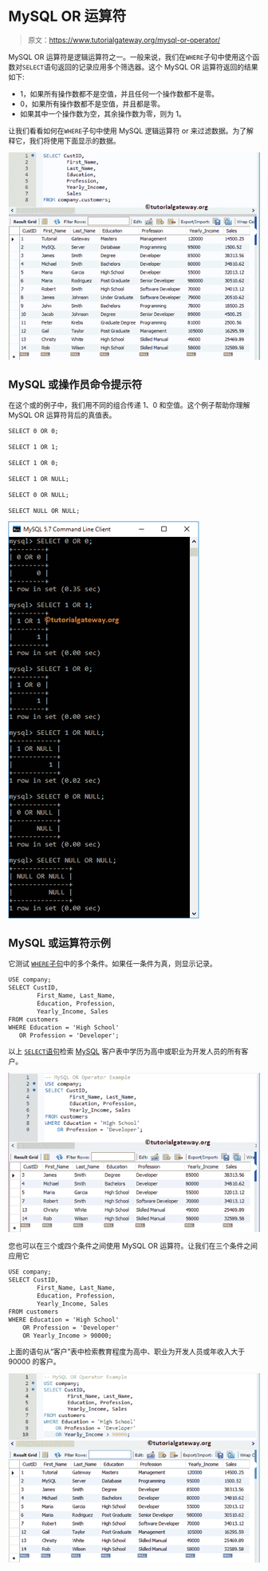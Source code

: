 # MySQL OR 运算符

> 原文：<https://www.tutorialgateway.org/mysql-or-operator/>

MySQL OR 运算符是逻辑运算符之一。一般来说，我们在`WHERE`子句中使用这个函数对`SELECT`语句返回的记录应用多个筛选器。这个 MySQL OR 运算符返回的结果如下:

*   1，如果所有操作数都不是空值，并且任何一个操作数都不是零。
*   0，如果所有操作数都不是空值，并且都是零。
*   如果其中一个操作数为空，其余操作数为零，则为 1。

让我们看看如何在`WHERE`子句中使用 MySQL 逻辑运算符 or 来过滤数据。为了解释它，我们将使用下面显示的数据。

![MySQL OR Operator 0](img/c5f77419016361ed26735ca0ddca8013.png)

## MySQL 或操作员命令提示符

在这个或的例子中，我们用不同的组合传递 1、0 和空值。这个例子帮助你理解 MySQL OR 运算符背后的真值表。

```
SELECT 0 OR 0;

SELECT 1 OR 1;

SELECT 1 OR 0;

SELECT 1 OR NULL;

SELECT 0 OR NULL;

SELECT NULL OR NULL;
```

![MySQL OR Operator Example 1](img/dda1bc62485d6cf86b4e6cc1f0506130.png)

## MySQL 或运算符示例

它测试 [`WHERE`子句](https://www.tutorialgateway.org/mysql-where-clause/)中的多个条件。如果任一条件为真，则显示记录。

```
USE company;
SELECT CustID,
		First_Name, Last_Name,
        Education, Profession,
        Yearly_Income, Sales
FROM customers
WHERE Education = 'High School'
   OR Profession = 'Developer';
```

以上 [`SELECT`语句](https://www.tutorialgateway.org/mysql-select-statement/)检索 [MySQL](https://www.tutorialgateway.org/mysql-tutorial/) 客户表中学历为高中或职业为开发人员的所有客户。

![MySQL OR Operator Example 2](img/5b1c8337dda275c2aec9927c0cd37709.png)

您也可以在三个或四个条件之间使用 MySQL OR 运算符。让我们在三个条件之间应用它

```
USE company;
SELECT CustID,
		First_Name, Last_Name,
        Education, Profession,
        Yearly_Income, Sales
FROM customers
WHERE Education = 'High School'
	OR Profession = 'Developer'
    OR Yearly_Income > 90000;
```

上面的语句从“客户”表中检索教育程度为高中、职业为开发人员或年收入大于 90000 的客户。

![MySQL OR Operator Example 3](img/6557251739e951272797f5f04e9b0bee.png)